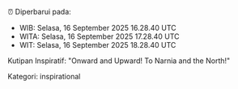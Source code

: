 ⏰ Diperbarui pada:
- WIB: Selasa, 16 September 2025 16.28.40 UTC
- WITA: Selasa, 16 September 2025 17.28.40 UTC
- WIT: Selasa, 16 September 2025 18.28.40 UTC

Kutipan Inspiratif:
"Onward and Upward!  To Narnia and the North!"


Kategori: inspirational

